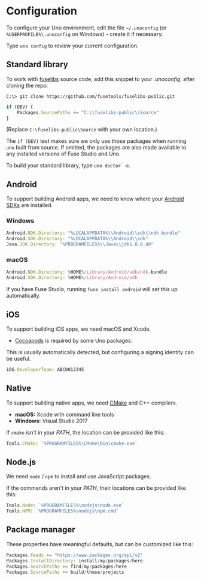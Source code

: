 # Configuration

To configure your Uno environment, edit the file `~/.unoconfig` (or `%USERPROFILE%\.unoconfig` on Windows) -
create it if necessary.

Type `uno config` to review your current configuration.

## Standard library

To work with [fuselibs](https://github.com/fusetools/fuselibs-public) source code, add this snippet
to your *.unoconfig*, after cloning the repo:
```
C:\> git clone https://github.com/fusetools/fuselibs-public.git
```
```javascript
if (DEV) {
    Packages.SourcePaths += "C:\\fuselibs-public\\Source"
}
```

(Replace `C:\fuselibs-public\Source` with your own location.)

The `if (DEV)` test makes sure we only use those packages when running `uno` built from source.
If omitted, the packages are also made available to any installed versions of Fuse Studio and Uno.

To build your standard library, type `uno doctor -e`.

## Android

To support building Android apps, we need to know where your [Android SDKs](https://developer.android.com/studio/index.html)
are installed.

### Windows

```javascript
Android.NDK.Directory: "%LOCALAPPDATA%\\Android\\sdk\\ndk-bundle"
Android.SDK.Directory: "%LOCALAPPDATA%\\Android\\sdk"
Java.JDK.Directory: "%PROGRAMFILES%\\Java\\jdk1.8.0_40"
```

### macOS

```javascript
Android.NDK.Directory: %HOME%/Library/Android/sdk/ndk-bundle
Android.SDK.Directory: %HOME%/Library/Android/sdk
```

If you have Fuse Studio, running `fuse install android` will set this up automatically.

## iOS

To support building iOS apps, we need macOS and Xcode.
- [Cocoapods](https://cocoapods.org/) is required by some Uno packages.

This is usually automatically detected, but configuring a signing identity can be useful.
```javascript
iOS.DeveloperTeam: ABCD012345
```

## Native

To support building native apps, we need [CMake](https://cmake.org/) and C++ compilers.
- **macOS:** Xcode with command line tools
- **Windows:** Visual Studio 2017

If `cmake` isn't in your *PATH*, the location can be provided like this:
```javascript
Tools.CMake: `%PROGRAMFILES%\CMake\bin\cmake.exe`
```

## Node.js

We need `node` / `npm` to install and use JavaScript packages.

If the commands aren't in your *PATH*, their locations can be provided like this:
```javascript
Tools.Node: `%PROGRAMFILES%\nodejs\node.exe`
Tools.NPM: `%PROGRAMFILES%\nodejs\npm.cmd`
```

## Package manager

These properties have meaningful defaults, but can be customized like this:
```javascript
Packages.Feeds += "https://www.packages.org/api/v2"
Packages.InstallDirectory: install/my/packages/here
Packages.SearchPaths += find/my/packages/here
Packages.SourcePaths += build/these/projects
```
